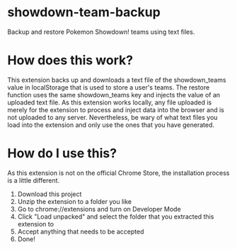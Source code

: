# showdown-team-backup
Backup and restore Pokemon Showdown! teams using text files.

# How does this work?
This extension backs up and downloads a text file of the showdown_teams value in localStorage that is used to store a user's teams. The restore function uses the same showdown_teams key and injects the value of an uploaded text file. As this extension works locally, any file uploaded is merely for the extension to process and inject data into the browser and is not uploaded to any server.  Nevertheless, be wary of what text files you load into the extension and only use the ones that you have generated.

# How do I use this?
As this extension is not on the official Chrome Store, the installation process is a little different.

1. Download this project
2. Unzip the extension to a folder you like
3. Go to chrome://extensions and turn on Developer Mode
4. Click "Load unpacked" and select the folder that you extracted this extension to
5. Accept anything that needs to be accepted
6. Done! 

